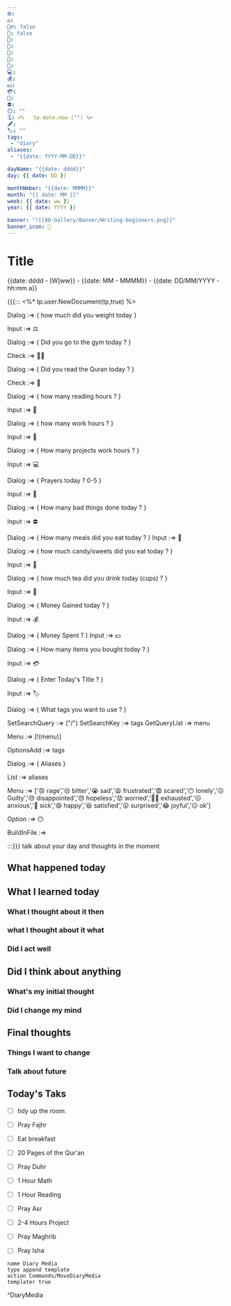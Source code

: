 ```yaml
---
🌐: 
⚖️: 
🏋️‍♂️: false
📖: false
📕: 
🍱: 
🍩: 
🍵: 
💼: 
💻: 
💰: 
💵: 
💳: 
🕌: 
⛔: 
😶: ""
🗓️: <%   tp.date.now ("") %>
🖋️: 
🏷️: ""
tags:
 - "diary"
aliases:
 - "{{date: YYYY-MM-DD}}"

dayName: "{{date: dddd}}"
day: {{ date: DD }}

monthNmber: "{{date: MMMM}}"
month: "{{ date: MM }}"
week: {{ date: ww }}
year: {{ date: YYYY }}

banner: "![[80-Gallery/Banner/Writing-beginners.png]]"
banner_icon: 📆
---
```

# Title
{{date: dddd - [W]ww}} - {{date: MM - MMMM}} - {{date: DD/MM/YYYY - hh:mm a}}


{{{:::
<%* tp.user.NewDocument(tp,true) %>

Dialog :=> {
how much did you weight today
}

Input :=> ⚖️

Dialog :=> {
Did you go to the gym today ?
}

Check :=> 🏋️‍♂️

Dialog :=> {
Did you read the Quran today ? 
}

Check :=> 📖

Dialog :=> {
how many reading hours ?
}

Input :=> 📕

Dialog :=> {
how many work hours ?
}

Input :=> 💼

Dialog :=> {
How many projects work hours ?
}

Input :=> 💻

Dialog :=> {
Prayers today ? 0-5
}

Input :=> 🕌

Dialog :=> {
How many bad things done today ?
}

Input :=> ⛔

Dialog :=> {
How many meals did you eat today ?
}
Input :=> 🍱

Dialog :=> {
how much candy/sweets did you eat today ? 
}

Input :=> 🍩

Dialog :=> {
how much tea did you drink today (cups) ?
}

Input :=> 🍵

Dialog :=> {
Money Gained today ?
}

Input :=> 💰

Dialog :=> {
Money Spent ?
}
Input :=> 💵

Dialog :=> {
How many items you bought today ?
}

Input :=> 💳

Dialog :=> {
Enter Today's Title ?
}

Input :=> 🏷️

Dialog :=> {
What tags you want to use ?
}

SetSearchQuery :=> ("/")
SetSearchKey :=> tags
GetQueryList :=> menu

Menu :=> [!(menu)]

OptionsAdd :=> tags

Dialog :=> {
Aliases
}

List :=> aliases

Menu :=> ['😡 rage','😒 bitter','😭 sad','😫 frustrated','😨 scared','😶 lonely','😖 Guilty','😞 disappointed','😓 hopeless','😟 worried','😮‍💨 exhausted','😖 anxious','🤢 sick','😄 happy','😆 satisfied','😲 surprised','😂 joyful','😐 ok']

Option :=> 😶

BuildInFile :=>

:::}}}
talk about your day and thoughts in the moment

## What happened today 

## What I learned today
### What I thought about it then

### what I thought about it what

### Did I act well 

## Did I think about anything 
### What's my initial thought 

### Did I change my mind

## Final thoughts

### Things I want to change

### Talk about future

## Today's Taks
- [ ] tidy up the room. 
- [ ] Pray Fajhr
- [ ] Eat breakfast
- [ ] 20 Pages of the Qur'an
- [ ] Pray Duhr
- [ ] 1 Hour Math
- [ ] 1 Hour Reading
- [ ] Pray Asr
- [ ] 2-4 Hours Project
- [ ] Pray Maghrib
- [ ] Pray Isha


```button
name Diary Media
type append template
action Commands/MoveDiaryMedia
templater true
```
^DiaryMedia